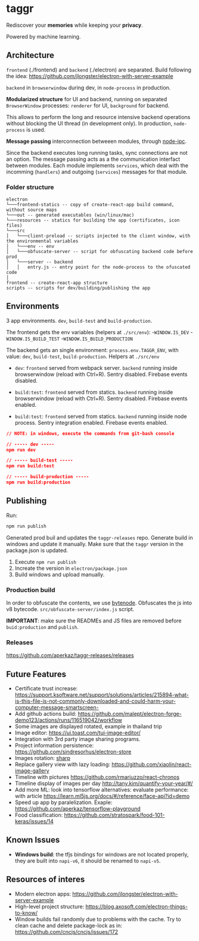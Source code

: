 # taggr

<!-- TODONOW: use yarn workspaces -->
<!-- https://github.com/yarnpkg/yarn/issues/4070 -->

<!-- TODONOW: update -->

Rediscover your **memories** while keeping your **privacy**.

Powered by machine learning.

## Architecture

`frontend` (./frontend) and `backend` (./electron) are separated. Build following the idea: https://github.com/jlongster/electron-with-server-example

`backend` in `browserwindow` during dev, in `node-process` in production.

**Modularized structure** for UI and backend, running on separated `BrowserWindow` processes: `renderer` for UI, `background` for backend.

This allows to perform the long and resource intensive backend operations without blocking the UI thread (in development only). In production, `node-process` is used.

**Message passing** interconnection betweeen modules, through [node-ipc](https://github.com/Rokt33r/node-ipc).

Since the backend executes long running tasks, sync connections are not an option. The message passing acts as a the communication interfact between modules. Each module implements `services`, which deal with the incomming (`handlers`) and outgoing (`services`) messages for that module.

### Folder structure

```
electron
└───frontend-statics -- copy of create-react-app build command, without source maps
└───out -- generated executables (win/linux/mac)
└───resources -- statics for building the app (certificates, icon files)
└───src
│   └───client-preload -- scripts injected to the client window, with the environmental variables
│   └───env -- env
│   └───obfuscate-server -- script for obfuscating backend code before prod
│   └───server -- backend
│   │   entry.js -- entry point for the node-process to the ofuscated code
│
frontend -- create-react-app structure
scripts -- scripts for dev/building/publishing the app
```

## Environments

3 app environments. `dev`, `build-test` and `build-production`.

The frontend gets the env variables (helpers at `./src/env`): -`WINDOW.IS_DEV` -`WINDOW.IS_BUILD_TEST` -`WINDOW.IS_BUILD_PRODUCTION`

The backend gets an single environment: `process.env.TAGGR_ENV`, with value: `dev`, `build-test`, `build-production`. Helpers at `./src/env`

- `dev`: `frontend` served from webpack server. `backend` running inside browserwindow (reload with Ctrl+R). Sentry disabled. Firebase events disabled.

- `build:test`: `frontend` served from statics. `backend` running inside browserwindow (reload with Ctrl+R). Sentry disabled. Firebase events enabled.

- `build:test`: `frontend` served from statics. `backend` running inside node process. Sentry integration enabled. Firebase events enabled.

```json
// NOTE: in windows, execute the commands from git-bash console

// ----- dev -----
npm run dev

// ----- build-test -----
npm run build:test

// ----- build-production -----
npm run build:production
```

## Publishing

Run:

```javascript
npm run publish
```

Generated prod buil and updates the `taggr-releases` repo. Generate build in windows and update it manually. Make sure that the `taggr` version in the package.json is updated.

1. Execute `npm run publish`
2. Increate the version in `electron/package.json`
3. Build windows and upload manually.

### Production build

In order to obfuscate the contents, we use [bytenode](https://github.com/OsamaAbbas/bytenode).
Obfuscates the js into v8 bytecode. `src/obfuscate-server/index.js` script.

**IMPORTANT**: make sure the READMEs and JS files are removed before `buid:production` and `publish`.

### Releases

https://github.com/aperkaz/taggr-releases/releases

## Future Features

- Certificate trust increase: https://support.ksoftware.net/support/solutions/articles/215894-what-is-this-file-is-not-commonly-downloaded-and-could-harm-your-computer-message-smartscreen-
- Add github actions build: https://github.com/malept/electron-forge-demo123/actions/runs/116519042/workflow
- Some images are displayed rotated, example in thailand trip
- Image editor: https://ui.toast.com/tui-image-editor/
- Integration with 3rd party image sharing programs.
- Project information persistence: https://github.com/sindresorhus/electron-store
- Images rotation: [sharp](https://github.com/lovell/sharp)
- Replace gallery view with lazy loading: https://github.com/xiaolin/react-image-gallery
- Timeline with pictures https://github.com/rmariuzzo/react-chronos
- Timeline display of images per day http://tany.kim/quantify-your-year/#/
- Add more ML: look into tensorflow alternatives: evaluate performance: with article https://learn.ml5js.org/docs/#/reference/face-api?id=demo
- Speed up app by paralelization. Exaple: https://github.com/aperkaz/tensorflow-playground
- Food classification: https://github.com/stratospark/food-101-keras/issues/14

## Known Issues

- **Windows build**: the tfjs bindings for windows are not located properly, they are built into `napi-v6`, it should be renamed to `napi-v5`.

## Resources of interes

- Modern electron apps: https://github.com/jlongster/electron-with-server-example
- High-level project structure: https://blog.axosoft.com/electron-things-to-know/
- Window builds fail randomly due to problems with the cache. Try to clean cache and delete package-lock as in: https://github.com/cncjs/cncjs/issues/172
